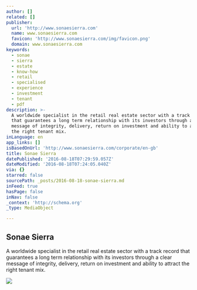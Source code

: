 ```yaml
---
author: []
related: []
publisher:
  url: 'http://www.sonaesierra.com'
  name: www.sonaesierra.com
  favicon: 'http://www.sonaesierra.com/img/favicon.png'
  domain: www.sonaesierra.com
keywords:
  - sonae
  - sierra
  - estate
  - know-how
  - retail
  - specialised
  - experience
  - investment
  - tenant
  - pdf
description: >-
  A worldwide specialist in the retail real estate sector with a track record
  that guarantees a long term relationship with its investors through a clear
  message of integrity, delivery, return on investment and ability to attract
  the right tenant mix.
inLanguage: en
app_links: []
isBasedOnUrl: 'http://www.sonaesierra.com/corporate/en-gb'
title: Sonae Sierra
datePublished: '2016-08-18T07:29:59.057Z'
dateModified: '2016-08-18T07:24:05.040Z'
via: {}
starred: false
sourcePath: _posts/2016-08-18-sonae-sierra.md
inFeed: true
hasPage: false
inNav: false
_context: 'http://schema.org'
_type: MediaObject

---
```

<article style=""><h1>Sonae Sierra</h1><p>A worldwide specialist in the retail real estate sector with a track record that guarantees a long term relationship with its investors through a clear message of integrity, delivery, return on investment and ability to attract the right tenant mix.</p><img src="http://www.sonaesierra.com/img/logo.png" /></article>